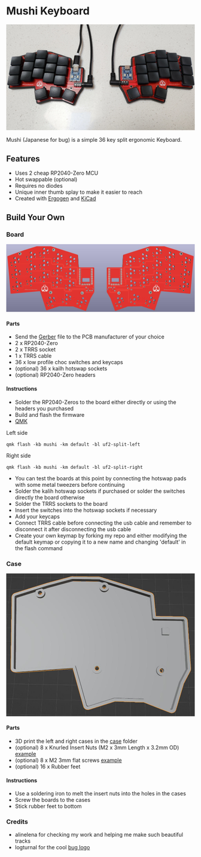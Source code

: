 # Mushi Keyboard

![Mushi Keyboard](images/mushi.jpg)

Mushi (Japanese for bug) is a simple 36 key split ergonomic Keyboard.

## Features

- Uses 2 cheap RP2040-Zero MCU
- Hot swappable (optional)
- Requires no diodes
- Unique inner thumb splay to make it easier to reach
- Created with [Ergogen](https://github.com/ergogen/ergogen) and [KiCad](https://www.kicad.org)

## Build Your Own

### Board

![Board](images/board.jpg)

#### Parts

- Send the [Gerber](kicad/gerber_to_order) file to the PCB manufacturer of your choice
- 2 x RP2040-Zero
- 2 x TRRS socket
- 1 x TRRS cable
- 36 x low profile choc switches and keycaps
- (optional) 36 x kailh hotswap sockets
- (optional) RP2040-Zero headers

#### Instructions

- Solder the RP2040-Zeros to the board either directly or using the headers you purchased
- Build and flash the firmware
- [QMK](https://github.com/dlip/qmk_firmware/tree/dlip/keyboards/mushi)

Left side

```
qmk flash -kb mushi -km default -bl uf2-split-left
```

Right side

```
qmk flash -kb mushi -km default -bl uf2-split-right
```

- You can test the boards at this point by connecting the hotswap pads with some metal tweezers before continuing
- Solder the kalih hotswap sockets if purchased or solder the switches directly the board otherwise
- Solder the TRRS sockets to the board
- Insert the switches into the hotswap sockets if necessary
- Add your keycaps
- Connect TRRS cable before connecting the usb cable and remember to disconnect it after disconnecting the usb cable
- Create your own keymap by forking my repo and either modifying the default keymap or copying it to a new name and changing 'default' in the flash command

### Case

![Case](images/case.jpg)

#### Parts

- 3D print the left and right cases in the [case](case/) folder
- (optional) 8 x Knurled Insert Nuts (M2 x 3mm Length x 3.2mm OD) [example](https://www.amazon.com/dp/B07LBQFNQD)
- (optional) 8 x M2 3mm flat screws [example](https://www.amazon.com/gp/product/B01FTI8TM8/)
- (optional) 16 x Rubber feet

#### Instructions

- Use a soldering iron to melt the insert nuts into the holes in the cases
- Screw the boards to the cases
- Stick rubber feet to bottom

### Credits

- alinelena for checking my work and helping me make such beautiful tracks
- logturnal for the cool [bug logo](https://www.freepik.com/free-vector/ladybug-simple-mascot-logo-design-illustration_57161077.htm)